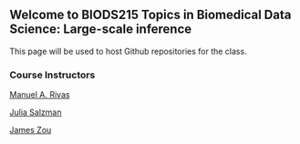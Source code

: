 ## Welcome to BIODS215 Topics in Biomedical Data Science: Large-scale inference

This page will be used to host Github repositories for the class. 


### Course Instructors

[Manuel A. Rivas](<mailto:mrivas@stanford.edu>)

[Julia Salzman](<mailto:horence@stanford.edu>)

[James Zou](<mailto:jamesz@stanford.edu>)


